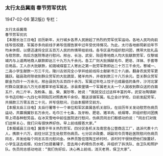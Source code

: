 ### 太行太岳冀南  春节劳军优抗

1947-02-06
第2版()
专栏：

    太行太岳冀南
    春节劳军优抗
    【本报长治三日电】旧历新年，太行城乡各界人民掀起了热烈的劳军优军运动。各地人民均向前线写信祝捷，军属亦多向前线子弟写信报告家中过年受优待情况。为此，太行各地邮局新旧年节均未休假，以便迅速将全区五百万人民的热情带给前线。各专区县均组织慰问团，携带大批礼品与慰劳款，向后方医院等进行慰问。邢台、长治、武安、阳邑等地商人均大批献款劳军，仅黎城城内与上遥两地商人献款即达三十九万九千余元。各工厂则大批捐献毛巾、肥皂、洋袜、手套等日用品，工人亦大批献款，如潞城煤窑工人寄出之第一批劳军款即达二十万三千余元。黎城一、二高小学生献款一万三千元，陵川古郊完全小学并给前线将士献新书三十八册。翻身农民劳军更踊跃。磁县政府除收到群众劳军的大批蔬菜，猪羊肉外，并收到款三十八万余元。壶关群众劳军献金为四十一万余元，邢台县则为五百四十余万。军属过年吃上饺子已成最低的条件，沙河北掌村群众就拿出八万元杀猪宰羊给军属送。涉县索堡镇一个军属老太太一个人就收到群众送的白面五斤，肉二斤半，及粉条、盐、柴、冀钞等，她说：“我就没过过这样丰富的年。武安冶陶镇新华书店印制一九四七年阴阳历对照表两千余份，赠送该镇军属。私立会计学校，日前发起劳军，共捐款三万零五百二十元，并写信慰问，已由本报转交前方。
    【本报太岳三日电】太岳行署等十一个单位和军区直属各机关部队，在旧历年关发动慰劳伤病员运动，共募捐冀钞五万余元，毛巾三十七条，及牙粉、肥皂、猪羊肉、纸烟等，并组织慰问团携带上项各种慰劳品，在冰天雪地中前往医院进行慰问，伤病员同志们都感动的说：“同志们对我们这样关心，我们只有很快养好伤，早上前线报答大家。”
    【本报威县三日电】冀南于年关热烈劳军。四分区各机关及南宫各公营商店工厂，选派代表十六人，携款十六万，前往分区卫生处慰劳伤病员。七分区许政委、胡副司令员等赴医院慰问伤病员同志，并发给每个同志五百元慰问金。休养员暂住馆陶王桥村时，该村村干很快把他们按置好，小学生送去纸烟，妇女们也提着罐子、壶去用小杓喂伤员水喝，并组织了拆洗队、自卫队和照护队。伤员同志感动地说：“我们伤好后，决心再上前线，消灭老蒋，保卫大家”。
